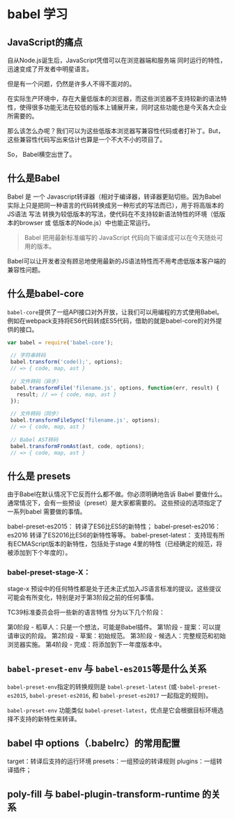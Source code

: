 # babel 学习

## JavaScript的痛点
自从Node.js诞生后，JavaScript凭借可以在浏览器端和服务端 同时运行的特性，迅速变成了开发者中明星语言。

但是有一个问题，仍然是许多人不得不面对的。

在实际生产环境中，存在大量低版本的浏览器，而这些浏览器不支持较新的语法特性，使得很多功能无法在较低的版本上铺展开来，同时这些功能也是今天各大企业所需要的。

那么该怎么办呢？我们可以为这些低版本浏览器写兼容性代码或者打补丁。But，这些兼容性代码写出来估计也算是一个不大不小的项目了。

So， Babel横空出世了。
## 什么是Babel
Babel 是 一个 Javascript转译器（相对于编译器，转译器更贴切些。因为Babel实际上只是把同一种语言的代码转换成另一种形式的写法而已），用于将高版本的JS语法 写法 转换为较低版本的写法，使代码在不支持较新语法特性的环境（低版本的browser 或 低版本的Node.js）中也能正常运行。

> Babel 把用最新标准编写的 JavaScript 代码向下编译成可以在今天随处可用的版本。

Babel可以让开发者没有顾忌地使用最新的JS语法特性而不用考虑低版本客户端的兼容性问题。

## 什么是babel-core

`babel-core`提供了一组API接口对外开放，让我们可以用编程的方式使用Babel。例如在webpack支持将ES6代码转成ES5代码，借助的就是babel-core的对外提供的接口。

```javascript
var babel = require('babel-core');
 
 // 字符串转码
 babel.transform('code();', options);
 // => { code, map, ast }
 
 // 文件转码（异步）
 babel.transformFile('filename.js', options, function(err, result) {
   result; // => { code, map, ast }
 });
 
 // 文件转码（同步）
 babel.transformFileSync('filename.js', options);
 // => { code, map, ast }
 
 // Babel AST转码
 babel.transformFromAst(ast, code, options);
 // => { code, map, ast }
```

## 什么是 presets

由于Babel在默认情况下它反而什么都不做。你必须明确地告诉 Babel 要做什么。通常情况下，会有一些预设（preset）是大家都需要的。 这些预设的选项指定了一系列babel 需要做的事情。

babel-preset-es2015： 转译了ES6比ES5的新特性；
babel-preset-es2016： es2016 转译了ES2016比ES6的新特性等等。
babel-preset-latest： 支持现有所有ECMAScript版本的新特性，包括处于stage 4里的特性（已经确定的规范，将被添加到下个年度的）。


### babel-preset-stage-X： 

stage-x 预设中的任何特性都是处于还未正式加入JS语言标准的提议。这些提议可能会有所变化，特别是对于第3阶段之前的任何事情。

TC39标准委员会将一些新的语言特性 分为以下几个阶段：

第0阶段 - 稻草人：只是一个想法，可能是Babel插件。
第1阶段 - 提案：可以提请审议的阶段。
第2阶段 - 草案：初始规范。
第3阶段 - 候选人：完整规范和初始浏览器实施。
第4阶段 - 完成：将添加到下一年度版本中。



## `babel-preset-env` 与 `babel-es2015`等是什么关系

`babel-preset-env`指定的转换规则是 `babel-preset-latest` (或`·babel-preset-es2015`, `babel-preset-es2016`, 和 `babel-preset-es2017` 一起指定的规则)。

`babel-preset-env` 功能类似 `babel-preset-latest`，优点是它会根据目标环境选择不支持的新特性来转译。

## babel 中 options（.babelrc）的常用配置

target：转译后支持的运行环境
presets：一组预设的转译规则
plugins：一组转译插件；


## poly-fill  与  babel-plugin-transform-runtime 的关系
 
